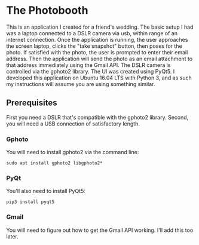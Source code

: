 # The Photobooth 

This is an application I created for a friend's wedding. The basic setup I had was a laptop connected to a DSLR camera via usb, within range of an internet connection. Once the application is running, the user approaches the screen laptop, clicks the "take snapshot" button, then poses for the photo. If satisfied with the photo, the user is prompted to enter their email address. Then the application will send the photo as an email attachment to that address immediately using the Gmail API. The DSLR camera is controlled via the gphoto2 library. The UI was created using PyQt5. I developed this application on Ubuntu 16.04 LTS with Python 3, and as such my instructions will assume you are using something similar.

## Prerequisites

First you need a DSLR that's compatible with the gphoto2 library. Second, you will need a USB connection of satisfactory length.
### Gphoto
You will need to install gphoto2 via the command line:
```
sudo apt install gphoto2 libgphoto2*
```
### PyQt
You'll also need to install PyQt5:
```
pip3 install pyqt5
```
### Gmail 
You will need to figure out how to get the Gmail API working. I'll add this too later.
